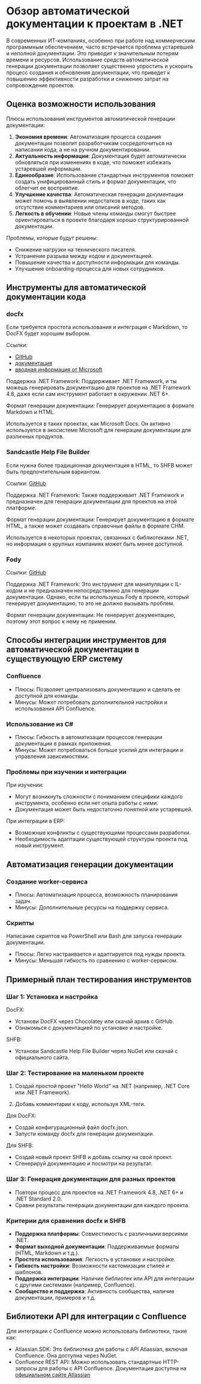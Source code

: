 # Обзор автоматической документации к проектам в .NET

В современных ИТ-компаниях, особенно при работе над коммерческим программным обеспечением, часто встречается проблема устаревшей и неполной документации. Это приводит к значительным потерям времени и ресурсов.
Использование средств автоматической генерации документации позволяет существенно упростить и ускорить процесс создания и обновления документации, что приведет к повышению эффективности разработки и снижению затрат на сопровождение проектов.

## Оценка возможности использования

Плюсы использования инструментов автоматической генерации документации:

1. **Экономия времени**: Автоматизация процесса создания документации позволит разработчикам сосредоточиться на написании кода, а не на ручном документировании.
2. **Актуальность информации**: Документация будет автоматически обновляться при изменениях в коде, что поможет избежать устаревшей информации.
3. **Единообразие**: Использование стандартных инструментов поможет создать унифицированный стиль и формат документации, что облегчит ее восприятие.
4. **Улучшение качества**: Автоматическая генерация документации может помочь в выявлении недостатков в коде, таких как отсутствие комментариев или описаний методов.
5. **Легкость в обучении**: Новые члены команды смогут быстрее ориентироваться в проекте благодаря хорошо структурированной документации.

Проблемы, которые будут решены:

- Снижение нагрузки на технического писателя.
- Устранение разрыва между кодом и документацией.
- Повышение качества и доступности информации для команды.
- Улучшение onboarding-процесса для новых сотрудников.

## Инструменты для автоматической документации кода

### docfx

Если требуется простота использования и интеграция с Markdown, то DocFX будет хорошим выбором.

Ссылки:
- [GitHub](https://github.com/dotnet/docfx)
- [документация](https://dotnet.github.io/docfx/)
- [вводная информация от Microsoft](https://learn.microsoft.com/en-us/shows/on-dotnet/intro-to-docfx)

Поддержка .NET Framework: Поддерживает .NET Framework, и ты можешь генерировать документацию для проектов на .NET Framework 4.8, даже если сам инструмент работает в окружении .NET 6+.

Формат генерации документации: Генерирует документацию в формате Markdown и HTML.

Используется в таких проектах, как Microsoft Docs. Он активно используется в экосистеме Microsoft для генерации документации для различных продуктов.

### Sandcastle Help File Builder

Если нужна более традиционная документация в HTML, то SHFB может быть предпочтительным вариантом.

Ссылки: [GitHub](https://github.com/EWSoftware/SHFB)

Поддержка .NET Framework: Также поддерживает .NET Framework и предназначен для генерации документации для проектов на этой платформе.

Формат генерации документации: Генерирует документацию в формате HTML, а также может создавать справочные файлы в формате CHM.

Используется в некоторых проектах, связанных с библиотеками .NET, но информация о крупных компаниях может быть менее доступной.

### Fody

Ссылки: [GitHub](https://github.com/Fody/Fody)

Поддержка .NET Framework: Это инструмент для манипуляции с IL-кодом и не предназначен непосредственно для генерации документации. Однако, если ты используешь Fody в проекте, который генерирует документацию, то это не должно вызывать проблем.

Формат генерации документации: Не генерирует документацию, поэтому этот вопрос к нему не применим.

## Способы интеграции инструментов для автоматической документации в существующую ERP систему

### Confluence

- Плюсы: Позволяет централизовать документацию и сделать ее доступной для команды.
- Минусы: Может потребовать дополнительной настройки и использования API Confluence.

### Использование из C#

- Плюсы: Гибкость в автоматизации процессов генерации документации в рамках приложения.
- Минусы: Может потребоваться больше усилий для интеграции и управления зависимостями.

### Проблемы при изучении и интеграции

При изучении:
- Могут возникнуть сложности с пониманием специфики каждого инструмента, особенно если нет опыта работы с ними.
- Документация может быть недостаточно понятной или устаревшей.

При интеграции в ERP:
- Возможные конфликты с существующими процессами разработки.
- Необходимость адаптации существующей структуры проекта под новый инструмент.

## Автоматизация генерации документации

### Создание worker-сервиса

- Плюсы: Автоматизация процесса, возможность планирования задач.
- Минусы: Дополнительные ресурсы на поддержку сервиса.

### Скрипты

Написание скриптов на PowerShell или Bash для запуска генерации документации.

- Плюсы: Легко настраивается и адаптируется под нужды проекта.
- Минусы: Меньшая гибкость по сравнению с worker-сервисом.

## Примерный план тестирования инструментов

### Шаг 1: Установка и настройка

DocFX:
- Установи DocFX через Chocolatey или скачай архив с GitHub.
- Ознакомься с документацией по установке и настройке.

SHFB:
- Установи Sandcastle Help File Builder через NuGet или скачай с официального сайта.

### Шаг 2: Тестирование на маленьком проекте

1. Создай простой проект "Hello World" на .NET (например, .NET Core или .NET Framework).

2. Добавь комментарии к коду, используя XML-теги.

Для DocFX:
- Создай конфигурационный файл docfx.json.
- Запусти команду docfx для генерации документации.

Для SHFB:
- Создай новый проект SHFB и добавь ссылку на свой проект.
- Сгенерируй документацию и посмотри на результат.

### Шаг 3: Генерация документации для разных проектов

- Повтори процесс для проектов на .NET Framework 4.8, .NET 6+ и .NET Standard 2.0.
- Сравни результаты генерации документации для каждого проекта.

### Критерии для сравнения docfx и SHFB

- **Поддержка платформы**: Совместимость с различными версиями .NET.
- **Формат выходной документации**: Поддерживаемые форматы (HTML, Markdown и т.д.).
- **Простота использования**: Легкость в установке и настройке.
- **Гибкость настройки**: Возможности кастомизации стилей и шаблонов.
- **Поддержка интеграции**: Наличие библиотек или API для интеграции с другими системами (например, Confluence).
- **Сообщество и поддержка**: Активность сообщества, наличие документации, примеров и т.д.

## Библиотеки API для интеграции с Confluence

Для интеграции с Confluence можно использовать библиотеки, такие как:

- Atlassian.SDK: Это библиотека для работы с API Atlassian, включая Confluence. Она доступна через NuGet.
- Confluence REST API: Можно использовать стандартные HTTP-запросы для работы с API Confluence. Документация доступна на [официальном сайте Atlassian](https://developer.atlassian.com/server/confluence/confluence-rest-api/)
